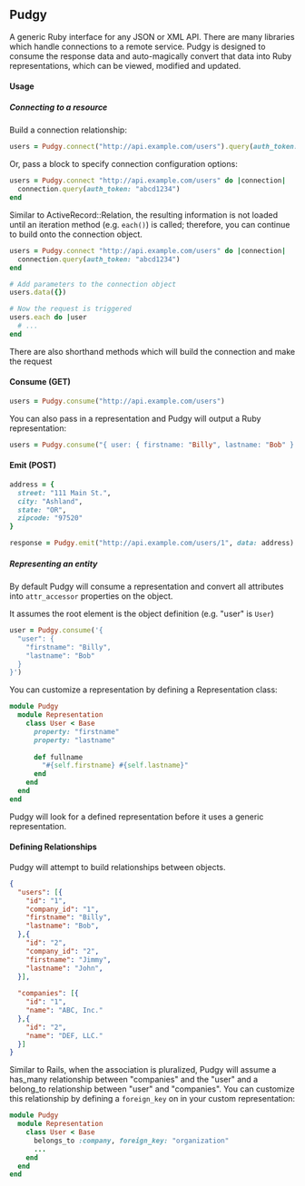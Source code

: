 ## Pudgy

A generic Ruby interface for any JSON or XML API.  There are many libraries which handle connections to a remote service.  Pudgy is designed to consume the response data and auto-magically convert that data into Ruby representations, which can be viewed, modified and updated.

#### Usage

##### Connecting to a resource

Build a connection relationship:

```ruby
users = Pudgy.connect("http://api.example.com/users").query(auth_token: "abcd1234")
````

Or, pass a block to specify connection configuration options:

```ruby
users = Pudgy.connect "http://api.example.com/users" do |connection|
  connection.query(auth_token: "abcd1234")
end
````

Similar to ActiveRecord::Relation, the resulting information is not loaded until an iteration method (e.g. `each()`) is called; therefore, you can continue to build onto the connection object.

```ruby
users = Pudgy.connect "http://api.example.com/users" do |connection|
  connection.query(auth_token: "abcd1234")
end

# Add parameters to the connection object
users.data({})

# Now the request is triggered
users.each do |user
  # ...
end
````

There are also shorthand methods which will build the connection and make the request

#### Consume (GET)

```ruby
users = Pudgy.consume("http://api.example.com/users")
````

You can also pass in a representation and Pudgy will output a Ruby representation:

```ruby
users = Pudgy.consume("{ user: { firstname: "Billy", lastname: "Bob" } }")
````

#### Emit (POST)

```ruby
address = {
  street: "111 Main St.",
  city: "Ashland",
  state: "OR",
  zipcode: "97520"
}

response = Pudgy.emit("http://api.example.com/users/1", data: address)
````

##### Representing an entity

By default Pudgy will consume a representation and convert all attributes into `attr_accessor` properties on the object.

It assumes the root element is the object definition (e.g. "user" is `User`)

```ruby
user = Pudgy.consume('{
  "user": {
    "firstname": "Billy",
    "lastname": "Bob"
  }
}')
```

You can customize a representation by defining a Representation class:

```ruby
module Pudgy
  module Representation
    class User < Base
      property: "firstname"
      property: "lastname"
      
      def fullname
        "#{self.firstname} #{self.lastname}"
      end
    end
  end
end
```

Pudgy will look for a defined representation before it uses a generic representation.

#### Defining Relationships

Pudgy will attempt to build relationships between objects.

```json
{
  "users": [{
    "id": "1",
    "company_id": "1",
    "firstname": "Billy",
    "lastname": "Bob",
  },{
    "id": "2",
    "company_id": "2",
    "firstname": "Jimmy",
    "lastname": "John",
  }],
  
  "companies": [{
    "id": "1",
    "name": "ABC, Inc."
  },{
    "id": "2",
    "name": "DEF, LLC."
  }]
}
```

Similar to Rails, when the association is pluralized, Pudgy will assume a has\_many relationship between "companies" and the "user" and a belong\_to relationship between "user" and "companies".  You can customize this relationship by defining a `foreign_key` on in your custom representation:

```ruby
module Pudgy
  module Representation
    class User < Base
      belongs_to :company, foreign_key: "organization"
      ...
    end
  end
end
```
